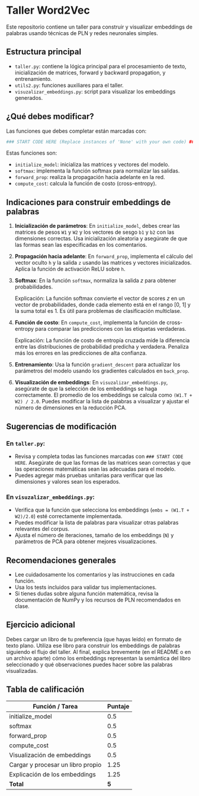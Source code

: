 
# Taller Word2Vec

Este repositorio contiene un taller para construir y visualizar embeddings de palabras usando técnicas de PLN y redes neuronales simples.

## Estructura principal

- `taller.py`: contiene la lógica principal para el procesamiento de texto, inicialización de matrices, forward y backward propagation, y entrenamiento.
- `utils2.py`: funciones auxiliares para el taller.
- `visuzalizar_embeddings.py`: script para visualizar los embeddings generados.

## ¿Qué debes modificar?

Las funciones que debes completar están marcadas con:
```python
### START CODE HERE (Replace instances of 'None' with your own code) ###
```

Estas funciones son:
- `initialize_model`: inicializa las matrices y vectores del modelo.
- `softmax`: implementa la función softmax para normalizar las salidas.
- `forward_prop`: realiza la propagación hacia adelante en la red.
- `compute_cost`: calcula la función de costo (cross-entropy).

## Indicaciones para construir embeddings de palabras

1. **Inicialización de parámetros**: En `initialize_model`, debes crear las matrices de pesos `W1` y `W2` y los vectores de sesgo `b1` y `b2` con las dimensiones correctas. Usa inicialización aleatoria y asegúrate de que las formas sean las especificadas en los comentarios.


2. **Propagación hacia adelante**: En `forward_prop`, implementa el cálculo del vector oculto `h` y la salida `z` usando las matrices y vectores inicializados. Aplica la función de activación ReLU sobre `h`.

3. **Softmax**: En la función `softmax`, normaliza la salida $z$ para obtener probabilidades.

    Explicación: La función softmax convierte el vector de scores $z$ en un vector de probabilidades, donde cada elemento está en el rango [0, 1] y la suma total es 1. Es útil para problemas de clasificación multiclase.

4. **Función de costo**: En `compute_cost`, implementa la función de cross-entropy para comparar las predicciones con las etiquetas verdaderas.

    Explicación: La función de costo de entropía cruzada mide la diferencia entre las distribuciones de probabilidad predicha y verdadera. Penaliza más los errores en las predicciones de alta confianza.

5. **Entrenamiento**: Usa la función `gradient_descent` para actualizar los parámetros del modelo usando los gradientes calculados en `back_prop`.

6. **Visualización de embeddings**: En `visuzalizar_embeddings.py`, asegúrate de que la selección de los embeddings se haga correctamente. El promedio de los embeddings se calcula como `(W1.T + W2) / 2.0`. Puedes modificar la lista de palabras a visualizar y ajustar el número de dimensiones en la reducción PCA.

## Sugerencias de modificación

### En `taller.py`:
- Revisa y completa todas las funciones marcadas con `### START CODE HERE`. Asegúrate de que las formas de las matrices sean correctas y que las operaciones matemáticas sean las adecuadas para el modelo.
- Puedes agregar más pruebas unitarias para verificar que las dimensiones y valores sean los esperados.

### En `visuzalizar_embeddings.py`:
- Verifica que la función que selecciona los embeddings (`embs = (W1.T + W2)/2.0`) esté correctamente implementada.
- Puedes modificar la lista de palabras para visualizar otras palabras relevantes del corpus.
- Ajusta el número de iteraciones, tamaño de los embeddings (`N`) y parámetros de PCA para obtener mejores visualizaciones.

## Recomendaciones generales

- Lee cuidadosamente los comentarios y las instrucciones en cada función.
- Usa los tests incluidos para validar tus implementaciones.
- Si tienes dudas sobre alguna función matemática, revisa la documentación de NumPy y los recursos de PLN recomendados en clase.


## Ejercicio adicional

Debes cargar un libro de tu preferencia (que hayas leído) en formato de texto plano. Utiliza ese libro para construir los embeddings de palabras siguiendo el flujo del taller. Al final, explica brevemente (en el README o en un archivo aparte) cómo los embeddings representan la semántica del libro seleccionado y qué observaciones puedes hacer sobre las palabras visualizadas.

## Tabla de calificación

| Función / Tarea                      | Puntaje |
|--------------------------------------|---------|
| initialize_model                     |   0.5   |
| softmax                              |   0.5   |
| forward_prop                         |   0.5   |
| compute_cost                         |   0.5   |
| Visualización de embeddings          |   0.5   |
| Cargar y procesar un libro propio    |  1.25   |
| Explicación de los embeddings        |  1.25   |
| **Total**                            | **5**   |


